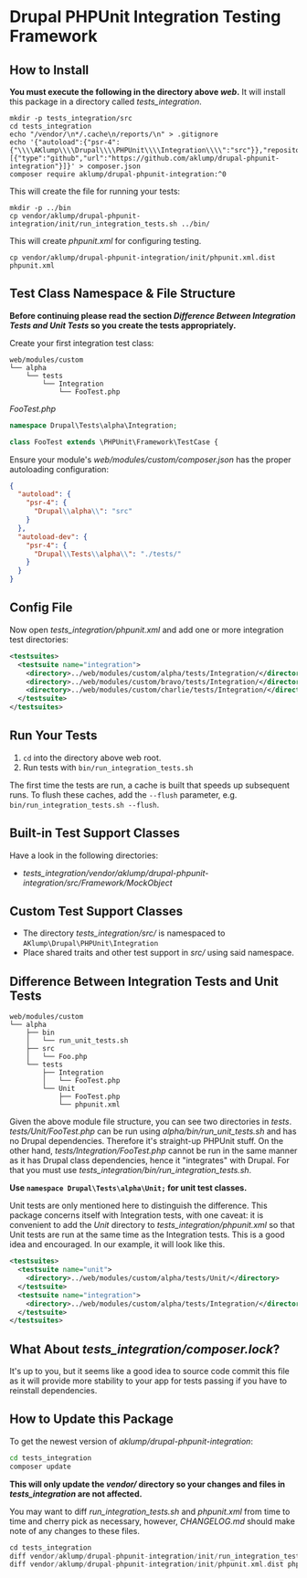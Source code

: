 <!--
id: readme
tags: ''
-->

# Drupal PHPUnit Integration Testing Framework

## How to Install

**You must execute the following in the directory above _web_.**  It will install this package in a directory called _tests\_integration_.

```shell
mkdir -p tests_integration/src
cd tests_integration
echo "/vendor/\n*/.cache\n/reports/\n" > .gitignore
echo '{"autoload":{"psr-4":{"\\\\AKlump\\\\Drupal\\\\PHPUnit\\\\Integration\\\\":"src"}},"repositories":[{"type":"github","url":"https://github.com/aklump/drupal-phpunit-integration"}]}' > composer.json
composer require aklump/drupal-phpunit-integration:^0
```

This will create the file for running your tests:

```shell
mkdir -p ../bin
cp vendor/aklump/drupal-phpunit-integration/init/run_integration_tests.sh ../bin/
```

This will create _phpunit.xml_ for configuring testing.

```shell
cp vendor/aklump/drupal-phpunit-integration/init/phpunit.xml.dist phpunit.xml
```

## Test Class Namespace & File Structure

**Before continuing please read the section _Difference Between Integration Tests and Unit Tests_ so you create the tests appropriately.**

Create your first integration test class:

```
web/modules/custom
└── alpha
    └── tests
        └── Integration
            └── FooTest.php
```

_FooTest.php_

```php
namespace Drupal\Tests\alpha\Integration;

class FooTest extends \PHPUnit\Framework\TestCase {
```

Ensure your module's _web/modules/custom/composer.json_ has the proper autoloading configuration:

```json
{
  "autoload": {
    "psr-4": {
      "Drupal\\alpha\\": "src"
    }
  },
  "autoload-dev": {
    "psr-4": {
      "Drupal\\Tests\\alpha\\": "./tests/"
    }
  }
}
```

## Config File

Now open _tests_integration/phpunit.xml_ and add one or more integration test directories:

```xml
<testsuites>
  <testsuite name="integration">
    <directory>../web/modules/custom/alpha/tests/Integration/</directory>
    <directory>../web/modules/custom/bravo/tests/Integration/</directory>
    <directory>../web/modules/custom/charlie/tests/Integration/</directory>
  </testsuite>
</testsuites>
```

## Run Your Tests

1. `cd` into the directory above web root.
2. Run tests with `bin/run_integration_tests.sh`

The first time the tests are run, a cache is built that speeds up subsequent
runs. To flush these caches, add the `--flush` parameter,
e.g. `bin/run_integration_tests.sh --flush`.

## Built-in Test Support Classes

Have a look in the following directories:

* _tests_integration/vendor/aklump/drupal-phpunit-integration/src/Framework/MockObject_

## Custom Test Support Classes

* The directory _tests_integration/src/_ is namespaced to `AKlump\Drupal\PHPUnit\Integration`
* Place shared traits and other test support in _src/_ using said namespace.

## Difference Between Integration Tests and Unit Tests

```
web/modules/custom
└── alpha
    ├── bin
    │   └── run_unit_tests.sh
    ├── src
    │   └── Foo.php
    └── tests
        ├── Integration
        │   └── FooTest.php
        └── Unit
            ├── FooTest.php
            └── phpunit.xml
```

Given the above module file structure, you can see two directories in _tests_.  _tests/Unit/FooTest.php_ can be run using _alpha/bin/run_unit_tests.sh_ and has no Drupal dependencies. Therefore it's straight-up PHPUnit stuff. On the other hand,  _tests/Integration/FooTest.php_ cannot be run in the same manner as it has Drupal class dependencies, hence it "integrates" with Drupal. For that you must use _tests_integration/bin/run_integration_tests.sh_.

**Use `namespace Drupal\Tests\alpha\Unit;` for unit test classes.**

Unit tests are only mentioned here to distinguish the difference. This package concerns itself with Integration tests, with one caveat: it is convenient to add the _Unit_ directory to  _tests_integration/phpunit.xml_ so that Unit tests are run at the same time as the Integration tests. This is a good idea and encouraged. In our example, it will look like this.

```xml
<testsuites>
  <testsuite name="unit">
    <directory>../web/modules/custom/alpha/tests/Unit/</directory>
  </testsuite>
  <testsuite name="integration">
    <directory>../web/modules/custom/alpha/tests/Integration/</directory>
  </testsuite>
</testsuites>
```

## What About _tests\_integration/composer.lock_?

It's up to you, but it seems like a good idea to source code commit this file as it will provide more stability to your app for tests passing if you have to reinstall dependencies.

## How to Update this Package

To get the newest version of _aklump/drupal-phpunit-integration_:

```bash
cd tests_integration
composer update
```

**This will only update the _vendor/_ directory so your changes and files
in _tests_integration_ are not affected.**

You may want to diff _run_integration_tests.sh_ and _phpunit.xml_ from time to time and cherry pick as necessary, however, _CHANGELOG.md_ should make note of any changes to these files.

```php
cd tests_integration
diff vendor/aklump/drupal-phpunit-integration/init/run_integration_tests.sh ../bin/run_integration_tests.sh
diff vendor/aklump/drupal-phpunit-integration/init/phpunit.xml.dist phpunit.xml
```
